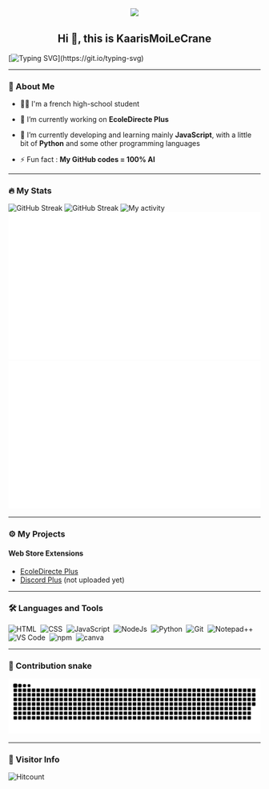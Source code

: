 <div id="header" align="center">
  <img src=https://media.giphy.com/media/du3J3cXyzhj75IOgvA/giphy.gif width="200"/>
</div>

<h2 align="center">Hi 👋, this is KaarisMoiLeCrane</h2>

[![Typing SVG](https://readme-typing-svg.herokuapp.com?duration=10000&center=true&vCenter=true&width=800&height=30&lines=Hello+this+is+KMLC%2C+Welcome+to+my+GitHub+page.)](https://git.io/typing-svg)

---
### 👦 About Me
- 👨‍💻 I'm a french high-school student

- 🔭 I’m currently working on **EcoleDirecte Plus**

- 🌱 I’m currently developing and learning mainly **JavaScript**, with a little bit of **Python** and some other programming languages

- ⚡ Fun fact : **My GitHub codes = 100% AI**

--- 

### 🔥 My Stats 
![GitHub Streak](https://github-readme-stats.vercel.app/api?username=KaarisMoiLeCrane&count_private=true&show_icons=true&theme=react)
![GitHub Streak](https://streak-stats.demolab.com/?user=KaarisMoiLeCrane&theme=react)
![My activity](https://github-readme-activity-graph.cyclic.app/graph?username=KaarisMoiLeCrane&theme=react-dark)
<a href="https://github.com/KaarisMoiLeCrane/github-stats" style="text-decoration: none;">
<img src="https://raw.githubusercontent.com/KaarisMoiLeCrane/github-stats/master/generated/overview.svg#gh-dark-mode-only" />
<img src="https://raw.githubusercontent.com/KaarisMoiLeCrane/github-stats/master/generated/languages.svg#gh-dark-mode-only" />
</a>
<!-- https://github-readme-stats.vercel.app/api/top-langs?username=KaarisMoiLeCrane&layout=compact&langs_count=10&theme=react -->
--- 


### ⚙️ My Projects 
<!-- 
#### Full-Stack Projects :

* [Blogging Web APIs](https://github.com/getlost01/Postgre-APIs-App)
* [Inventory App](https://github.com/getlost01/InventoryAppFrontend)
* [UIET Connect](https://github.com/getlost01/UietConnect)
* [Meal Planner](https://github.com/getlost01/meal-planner-API)
* [Voting Managment System](https://github.com/getlost01/VotingManagmentSystem)
* [ABitShort](https://github.com/getlost01/linkshortner)
* [File Share App](https://github.com/getlost01/dlink-share)
-->
#### Web Store Extensions 

* [EcoleDirecte Plus](https://github.com/KaarisMoiLeCrane/EcoleDirecte-Plus)
* [Discord Plus](https://github.com/KaarisMoiLeCrane/Discord-Plus) (not uploaded yet)
<!-- 
#### Frontend Projects :
* [Quiz App Templates](https://github.com/getlost01/quiz-template)
* [Country Search](https://github.com/getlost01/country-search)
* [Portfolio Site](https://github.com/getlost01/portfolio.github.io)
* [Cure Science Updated](https://github.com/getlost01/CureScience)
-->
---

### :hammer_and_wrench: Languages and Tools 

<div>
  <!-- <img src="https://cdn.jsdelivr.net/gh/devicons/devicon/icons/c/c-original.svg" alt="C" width="40" height="40"/>&nbsp; -->
  <!-- <img src="https://cdn.jsdelivr.net/gh/devicons/devicon/icons/cplusplus/cplusplus-original.svg" alt="c++" width="40" height="40"/>&nbsp; -->
  <!-- <img src="https://cdn.jsdelivr.net/gh/devicons/devicon/icons/java/java-original-wordmark.svg" alt="Java" width="40" height="40"/>&nbsp; -->
  <img src="https://cdn.jsdelivr.net/gh/devicons/devicon/icons/html5/html5-original.svg" alt="HTML" width="40" height="40"/>&nbsp;
  <img src="https://cdn.jsdelivr.net/gh/devicons/devicon/icons/css3/css3-original.svg" alt="CSS" width="40" height="40"/>&nbsp;
  <img src="https://cdn.jsdelivr.net/gh/devicons/devicon/icons/javascript/javascript-original.svg" alt="JavaScript" width="40" height="40"/>&nbsp;
  <!-- <img src="https://getbootstrap.com/docs/5.0/assets/brand/bootstrap-logo.svg" title="JavaScript" alt="Bootstrap" width="40" height="40"/>&nbsp; -->
  <!-- <img src="https://cdn.jsdelivr.net/gh/devicons/devicon/icons/tailwindcss/tailwindcss-plain.svg" alt="TailwindCSS" width="40" height="40"/>&nbsp; -->
  <img src="https://cdn.jsdelivr.net/gh/devicons/devicon/icons/nodejs/nodejs-plain-wordmark.svg" alt="NodeJs" width="40" height="40"/>&nbsp;
  <img src="https://cdn.jsdelivr.net/gh/devicons/devicon/icons/python/python-original.svg" alt="Python" width="40" height="40"/>&nbsp;
  <!-- <img src="https://cdn.jsdelivr.net/gh/devicons/devicon/icons/nestjs/nestjs-plain.svg" alt="NestJs" width="40" height="40"/>&nbsp; -->
  <!-- <img src="https://cdn.jsdelivr.net/gh/devicons/devicon/icons/react/react-original.svg" alt="ReactJs" width="40" height="40"/>&nbsp; -->
  <!-- <img src="https://user-images.githubusercontent.com/79409258/226091304-3b3e278f-b249-497d-a020-c13cba259e53.png" alt="NextJs" width="40" height="40"/>&nbsp; -->
  <!-- <img src="https://cdn.jsdelivr.net/gh/devicons/devicon/icons/mongodb/mongodb-plain-wordmark.svg" alt="MongoDB" width="40" height="40"/>&nbsp; -->
  <!-- <img src="https://cdn.jsdelivr.net/gh/devicons/devicon/icons/mysql/mysql-plain.svg" alt="Mysql" width="40" height="40"/>&nbsp; -->
  <!-- <img src="https://user-images.githubusercontent.com/79409258/226094099-12fc633e-af1f-474b-ae66-951b09881305.png" alt="workbench" width="40" height="40"/>&nbsp; -->
  <!-- <img src="https://cdn.jsdelivr.net/gh/devicons/devicon/icons/postgresql/postgresql-original.svg" alt="postgresql" width="40" height="40"/>&nbsp; -->     
  <img src="https://cdn.jsdelivr.net/gh/devicons/devicon/icons/git/git-original.svg" alt="Git" width="40" height="40"/>&nbsp;
  <img src="https://upload.wikimedia.org/wikipedia/commons/6/69/Notepad%2B%2B_Logo.svg" alt="Notepad++" width="40" height="40"/>&nbsp;
  <img src="https://cdn.jsdelivr.net/gh/devicons/devicon/icons/vscode/vscode-original.svg" alt="VS Code" width="40" height="40"/>&nbsp;
  <!-- <img src="https://cdn.jsdelivr.net/gh/devicons/devicon/icons/figma/figma-original.svg" alt="Figma" width="40" height="40"/>&nbsp; -->
  <img src="https://cdn.jsdelivr.net/gh/devicons/devicon/icons/npm/npm-original-wordmark.svg" alt="npm" width="40" height="40"/>&nbsp;
  <!-- <img src="https://cdn.jsdelivr.net/gh/devicons/devicon/icons/yarn/yarn-original.svg" alt="yarn" width="40" height="40"/>&nbsp; -->
  <!-- <img src="https://cdn.jsdelivr.net/gh/devicons/devicon/icons/firebase/firebase-plain.svg" alt="firebase" width="40" height="40"/>&nbsp; -->
  <!-- <img src="https://user-images.githubusercontent.com/79409258/226092559-edfa9908-a7ec-461c-918a-1f1d1fc3156f.png" alt="vercel" width="40" height="40"/>&nbsp; -->
  <!-- <img src="https://user-images.githubusercontent.com/79409258/226092756-fa7e7ed6-bfe3-4c24-9c49-ad1acfc436d6.png" alt="render" />&nbsp; -->
  <!-- <img src="https://cdn.jsdelivr.net/gh/devicons/devicon/icons/heroku/heroku-original.svg" alt="heroku" width="40" height="40"/>&nbsp; -->
  <!-- <img src="https://cdn.jsdelivr.net/gh/devicons/devicon/icons/jenkins/jenkins-plain.svg" alt="jenkins" width="40" height="40"/>&nbsp; -->
  <!-- <img src="https://cdn.jsdelivr.net/gh/devicons/devicon/icons/amazonwebservices/amazonwebservices-original.svg" alt="aws" width="40" height="40"/>&nbsp; -->
  <!-- <img src="https://user-images.githubusercontent.com/79409258/226091590-d7d020ad-ce51-4497-bd7e-db7ed6e81589.png" alt="analytics" width="40" height="40"/>&nbsp; -->
  <!-- <img src="https://user-images.githubusercontent.com/79409258/226092991-4c479dbd-e253-4bec-ba2c-598206a7848d.png" alt="clarity" width="40" height="40"/>&nbsp; -->
  <!-- <img src="https://user-images.githubusercontent.com/79409258/226091920-a6b75979-6f7f-427f-8a95-c6fe279929f2.png" alt="swagger" width="40" height="40"/>&nbsp; -->
  <!-- <img src="https://svgshare.com/i/5xY.svg" alt="heroku" width="40" height="40"/>&nbsp; -->
  <!-- <img src="https://user-images.githubusercontent.com/79409258/226091987-3cdf9344-dcfa-4d4e-ad0d-d3ab37c3c4db.png" alt="notion" width="40" height="40"/>&nbsp; -->
  <!-- <img src="https://user-images.githubusercontent.com/79409258/226093710-b6a36dcd-8a66-4a1b-8ef2-1faeb0b6f3e2.png" alt="canva" width="40" height="40"/>&nbsp; -->
  <img src="https://cdn.jsdelivr.net/gh/devicons/devicon/icons/canva/canva-original.svg" alt="canva" width="40" height="40"/>&nbsp;
</div>
<!--
---

### 📈 Weekly Developement Breakdown
-->
<!--START_SECTION:waka-simple-->
<!--
```text
From: 01 May 2023 - To: Today

Total Time: 24 hrs 00 mins

JavaScript   17 hrs 28 mins  ███▒░░░░░░░░░░░░░░░░░░░░░   13.76 %
CSS          1 hr 55 mins    ▒░░░░░░░░░░░░░░░░░░░░░░░░   01.52 %
```
-->
<!--END_SECTION:waka-simple-->

---

### 🐍 Contribution snake

<picture>
  <source media="(prefers-color-scheme: dark)" srcset="https://raw.githubusercontent.com/KaarisMoiLeCrane/github-stats/snake/github-contribution-grid-snake-dark.svg">
  <source media="(prefers-color-scheme: light)" srcset="https://raw.githubusercontent.com/KaarisMoiLeCrane/github-stats/snake/github-contribution-grid-snake.svg">
  <img alt="github contribution grid snake animation" src="https://raw.githubusercontent.com/KaarisMoiLeCrane/github-stats/snake/github-contribution-grid-snake.svg">
</picture>

---
<!--
### 🔗 Social info

<div id="badges">
    <a href="https://www.linkedin.com/in/aagam-jain-gl01/">
    <img src="https://img.shields.io/badge/LinkedIn-blue?style=for-the-badge&logo=linkedin&logoColor=white" alt="LinkedIn Badge"/>
    </a>
    <a href="https://mail.google.com/mail/u/0/?fs=1&tf=cm&to=creator.gl01@gmail.com">
    <img src="https://img.shields.io/badge/Gmail-D14836?style=for-the-badge&logo=gmail&logoColor=white" alt="Gmail Badge"/>
    </a>
    <a href="https://portfolio-de-aagam.netlify.app/">
    <img src="https://img.shields.io/badge/Portfolio-dda703?style=for-the-badge&logo=About.me&logoColor=white" alt="Portfolio Badge"/>
    </a>
</div>

---
-->
### 👀 Visitor Info

![Hitcount](https://komarev.com/ghpvc/?username=KaarisMoiLeCrane&color=57bcd9)
